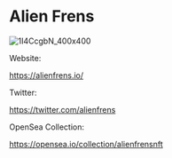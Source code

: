 # Alien Frens

![1I4CcgbN_400x400](https://user-images.githubusercontent.com/75696759/162471672-1b7fdd87-ed6c-4cc2-982b-4786da88cf44.jpg)


Website: 

https://alienfrens.io/

Twitter:

https://twitter.com/alienfrens

OpenSea Collection:

https://opensea.io/collection/alienfrensnft

